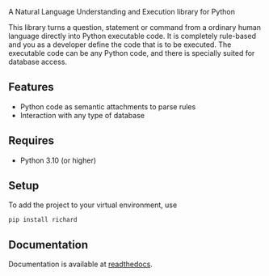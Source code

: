 A Natural Language Understanding and Execution library for Python

This library turns a question, statement or command from a ordinary human language directly into Python executable code. It is completely rule-based and you as a developer define the code that is to be executed. The executable code can be any Python code, and there is specially suited for database access.

## Features

* Python code as semantic attachments to parse rules
* Interaction with any type of database

## Requires

* Python 3.10 (or higher)

## Setup

To add the project to your virtual environment, use

    pip install richard

## Documentation

Documentation is available at [readthedocs](https://richard.readthedocs.io/).


